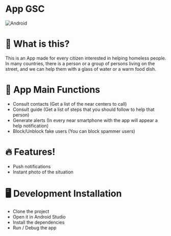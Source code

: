 # App GSC
![Android](https://img.shields.io/badge/-Android-404040?logo=android&style=for-the-badge)

# 🤔 What is this?
This is an App made for every citizen interested in helping homeless people. In many countries, there is a person or a group of persons living on the street, and we can help them with a glass of water or a warm food dish.

# 🔮 App Main Functions
- Consult contacts (Get a list of the near centers to call)
- Consult guide (Get a list of steps that you should follow to help that person)
- Generate alerts (In every near smartphone with the app will appear a help notification)
- Block/Unblock fake users (You can block spammer users)

# 🔥 Features!
- Push notifications
- Instant photo of the situation

# 🖥 Development Installation
- Clone the project
- Open it in Android Studio
- Install the dependencies
- Run / Debug the app
